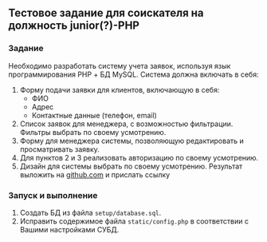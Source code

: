 ## Тестовое задание для соискателя на должность junior(?)-PHP

### Задание

Необходимо разработать систему учета заявок, используя язык программирования PHP + БД MySQL.
Система должна включать в себя:
1. Форму подачи заявки для клиентов, включающую в себя:
    - ФИО
    - Адрес
     - Контактные данные (телефон, email)
2. Список заявок для менеджера, с возможностью фильтрации. Фильтры выбрать по своему усмотрению.
3. Форму для менеджера системы, позволяющую редактировать и просматривать заявку.
4. Для пунктов 2 и 3 реализовать авторизацию по своему усмотрению.
5. Дизайн для системы выбрать по своему усмотрению.
Результат выложить на [github.com](http://github.com) и прислать ссылку


### Запуск и выполнение
1. Создать БД из файла `setup/database.sql`.
2. Исправить содержимое файла `static/config.php` в соответствии с Вашими настройками СУБД.
